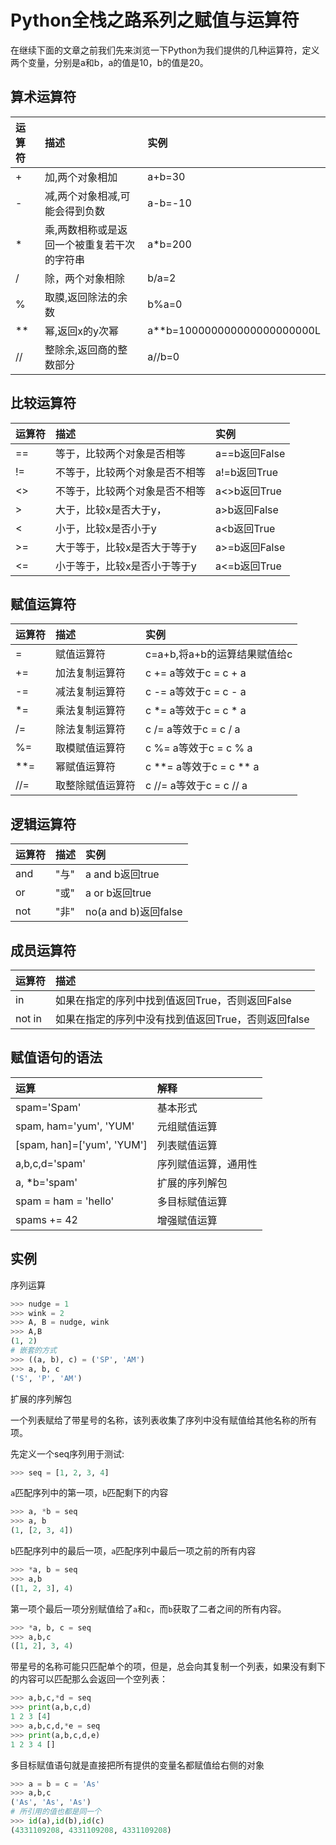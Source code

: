 # Python全栈之路系列之赋值与运算符

在继续下面的文章之前我们先来浏览一下Python为我们提供的几种运算符，定义两个变量，分别是a和b，a的值是10，b的值是20。

## 算术运算符

|运算符|描述|实例|
|:--|:--|:--|
|+|加,两个对象相加|a+b=30|
|-|减,两个对象相减,可能会得到负数|a-b=-10|
|*|乘,两数相称或是返回一个被重复若干次的字符串|a\*b=200|
|/|除，两个对象相除|b/a=2|
|%|取膜,返回除法的余数|b%a=0|
|**|幂,返回x的y次幂|a**b=100000000000000000000L|
|//|整除余,返回商的整数部分|a//b=0|

## 比较运算符

|运算符|描述|实例|
|:--|:--|:--|
|==|等于，比较两个对象是否相等|a==b返回False|
|!=|不等于，比较两个对象是否不相等|a!=b返回True|
|<>|不等于，比较两个对象是否不相等|a<>b返回True|
|>|大于，比较x是否大于y，|a>b返回False|
|<|小于，比较x是否小于y|a<b返回True|
|>=|大于等于，比较x是否大于等于y|a>=b返回False|
|<=|小于等于，比较x是否小于等于y|a<=b返回True|

## 赋值运算符

|运算符|描述|实例|
|:--|:--|:--|
|=|赋值运算符|c=a+b,将a+b的运算结果赋值给c|
|+=|加法复制运算符|c += a等效于c = c + a|
|-=|减法复制运算符|c -= a等效于c = c - a|
|*=|乘法复制运算符|c *= a等效于c = c * a|
|/=|除法复制运算符|c /= a等效于c = c / a|
|%=|取模赋值运算符|c %= a等效于c = c % a|
|**=|幂赋值运算符|c **= a等效于c = c ** a|
|//=|取整除赋值运算符|c //= a等效于c = c // a|

## 逻辑运算符

|运算符|描述|实例|
|:--|:--|:--|
|and|"与"|a and b返回true|
|or|"或"|a or b返回true|
|not|"非"|no(a and b)返回false|

## 成员运算符

|运算符|描述|
|:--|:--|
|in|如果在指定的序列中找到值返回True，否则返回False|
|not in|如果在指定的序列中没有找到值返回True，否则返回false|


## 赋值语句的语法

|运算|解释|
|:--|:--|
|spam='Spam'|基本形式|
|spam, ham='yum', 'YUM'|元组赋值运算|
|[spam, han]=['yum', 'YUM']|列表赋值运算|
|a,b,c,d='spam'|序列赋值运算，通用性|
|a, *b='spam'|扩展的序列解包|
|spam = ham = 'hello'|多目标赋值运算|
|spams += 42|增强赋值运算|

## 实例

序列运算

```python
>>> nudge = 1
>>> wink = 2
>>> A, B = nudge, wink
>>> A,B
(1, 2)
# 嵌套的方式
>>> ((a, b), c) = ('SP', 'AM')
>>> a, b, c
('S', 'P', 'AM')
```

扩展的序列解包

一个列表赋给了带星号的名称，该列表收集了序列中没有赋值给其他名称的所有项。

先定义一个seq序列用于测试:

```python
>>> seq = [1, 2, 3, 4]
```

`a`匹配序列中的第一项，`b`匹配剩下的内容

```python
>>> a, *b = seq
>>> a, b
(1, [2, 3, 4])
```

`b`匹配序列中的最后一项，`a`匹配序列中最后一项之前的所有内容

```python
>>> *a, b = seq
>>> a,b
([1, 2, 3], 4)
```

第一项个最后一项分别赋值给了`a`和`c`，而`b`获取了二者之间的所有内容。

```python
>>> *a, b, c = seq
>>> a,b,c
([1, 2], 3, 4)
```

带星号的名称可能只匹配单个的项，但是，总会向其复制一个列表，如果没有剩下的内容可以匹配那么会返回一个空列表：

```python
>>> a,b,c,*d = seq
>>> print(a,b,c,d)
1 2 3 [4]
>>> a,b,c,d,*e = seq
>>> print(a,b,c,d,e)
1 2 3 4 []
```

多目标赋值语句就是直接把所有提供的变量名都赋值给右侧的对象

```python
>>> a = b = c = 'As'
>>> a,b,c
('As', 'As', 'As')
# 所引用的值也都是同一个
>>> id(a),id(b),id(c)
(4331109208, 4331109208, 4331109208)
```